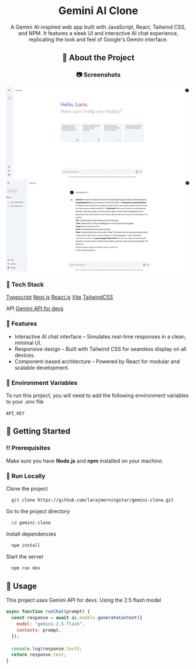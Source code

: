 <div align="center">
  <h1>Gemini AI Clone</h1>
  
  <p>
    A Gemini AI-inspired web app built with JavaScript, React, Tailwind CSS, and NPM. It features a sleek UI and interactive AI chat experience, replicating the look and feel of Google's Gemini interface.
  </p>
  
<!-- About the Project -->
## :star2: About the Project

<!-- Screenshots -->
### :camera: Screenshots
</div>

<div align="center"> 
  <img src="src/assets/gemini-clone-photo.png" alt="screenshot" />
  <img src="src/assets/gemini-demo-photo.png" alt="screenshot" />
</div>

<!-- TechStack -->
### :space_invader: Tech Stack

<a href="https://www.typescriptlang.org/">Typescript</a>
<a href="https://nextjs.org/">Next.js</a>
<a href="https://reactjs.org/">React.js</a>
<a href="https://vite.dev/">Vite</a>
<a href="https://tailwindcss.com/">TailwindCSS</a>

API
<a href="https://ai.google.dev/">Gemini API for devs</a>

<!-- Features -->
### :dart: Features

- Interactive AI chat interface – Simulates real-time responses in a clean, minimal UI.
- Responsive design – Built with Tailwind CSS for seamless display on all devices.
- Component-based architecture – Powered by React for modular and scalable development.

<!-- Env Variables -->
### :key: Environment Variables

To run this project, you will need to add the following environment variables to your .env file

`API_KEY`

<!-- Getting Started -->
## 	:toolbox: Getting Started

<!-- Prerequisites -->
### :bangbang: Prerequisites

Make sure you have **Node.js** and **npm** installed on your machine.

<!-- Run Locally -->
### :running: Run Locally 

Clone the project

```bash
  git clone https://github.com/larajmorningstar/gemini-clone.git
```

Go to the project directory

```bash
  cd gemini-clone
```

Install dependencies

```bash
  npm install
```

Start the server

```bash
  npm run dev
```


<!-- Usage -->
## :eyes: Usage

This project uses Gemini API for devs. Using the 2.5 flash model


```javascript
async function runChat(prompt) {
  const response = await ai.models.generateContent({
    model: "gemini-2.5-flash",
    contents: prompt,
  });

  console.log(response.text);
  return response.text;
}
```
